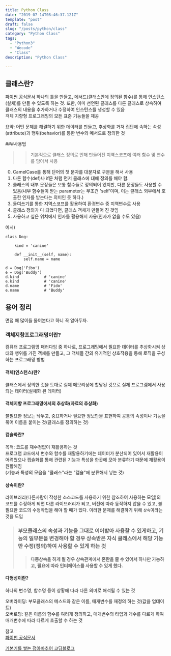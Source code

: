 ```yaml
---
title: Python Class
date: "2019-07-14T08:46:37.121Z"
template: "post"
draft: false
slug: "/posts/python/class"
category: "Python Class"
tags:
  - "Python3"
  - "Wecode"
  - "Class"
description: "Python Class"

---
```


## 클래스란?
[파이썬 공식문서](https://docs.python.org/ko/3/tutorial/classes.html)
하나의 틀을 만들고, 메서드(클래스안에 정의된 함수)를 통해 인스턴스(실체)를 만들 수 있도록 하는 것. 또한, 이미 선언된 클래스를 다른 클래스로 상속하여 클래스의 내용을 추가하거나 수정하여 인스턴스를 생성할 수 있음  
객체 지향형 프로그래밍의 모든 표준 기능들을 제공   

요약: 어떤 문제를 해결하기 위한 데이터를 만들고, 추상화를 거쳐 집단에 속하는 속성(attribute)과 행위(behavior)를 통한 변수와 메서드로 정의한 것

###사용법
>> 기본적으로 클래스 정의로 인해  만들어진 지역스코프에 여러 함수 및 변수를 담아서 사용
0. CamelCase를 통해 단어의 첫 문자를 대문자로 구분을 해서 사용
1. 다른 함수(def)나 if문 처럼 먼저 클래스에 대해 정의를 해야 함.  
2. 클래스의 내부 문장들은 보통 함수들로 정의되어 있지만, 다른 문장들도 사용할 수 있음(내부 함수들이 받는 parameter는 무조건 'self'이며, 이는 클래스 외부에서 호출한 인자를 받는다는 의미인 듯 하다.)   
3. 들여쓰기를 통한 지역스코프를 활용하여 환경변수 중 지역변수로 사용  
4. 클래스 정의가 다 되었다면, 클래스 객체가 만들어 진 것임  
5. 사용하고 싶은 위치에서 인자를 활용해서 사용(인자가 없을 수도 있음)  

예시)
```
class Dog:
    
    kind = 'canine'

    def __init__(self, name):
        self.name = name

d = Dog('Fibo')
e = Dog('Buddy')
d.kind           # 'canine'
e.kind           # 'canine'
d.name           # 'Fido'
e.name           # 'Buddy'
```

## 용어 정리  
면접 때 많이들 물어본다고 하니 꼭 알아두자.  

### 객체지향프로그래밍이란?
컴퓨터 프로그램밍 패러다임 중 하나로, 프로그래밍에서 필요한 데이터를 추상화시켜 상태와 행위를 가진 객체를 만들고, 그 객체들 간의 유기적인 상호작용을 통해 로직을 구성하는 프로그래밍 방법


#### 객체(인스턴스)란?
클래스에서 정의한 것을 토대로 실제 메모리상에 할당된 것으로 실제 프로그램에서 사용되는 데이터(실체화 된 데이터)


#### 객체지향 프로그래밍에서의 추상화(자료의 추상화)
불필요한 정보는 놔두고, 중요하거나 필요한 정보만을 표현하여 공통의 속성이나 기능을 묶어 이름을 붙이는 것(클래스를 정의하는 것)

#### 캡슐화란?
목적: 코드를 재수정없이 재활용하는 것  
프로그램 코드에서 변수와 함수를 재활용하기에는 데이터가 분산되어 있어서 재활용이 어려웠으나 캡슐화를 통해 관련된 기능과 특성을 한곳에 모아 분류하기 때문에 재활용이 원활해짐  
(기능과 특성의 모음을 "클래스"라는 "캡슐"에 분류해서 넣는 것)

#### 상속이란?
라이브러리(다른사람이 작성한 소스코드를 사용하기 위한 참조하여 사용하는 모임)의 코드를 수정하게 되면 다른 라이브러리가 되고, 버전에 따라 동작하지 않을 수 있고, 불필요한 코드의 수정작업을 해야 할 때가 있다. 이러한 문제를 해결하기 위해 `상속`이라는 것을 도입   

> ### 부모클래스의 속성과 기능을 그대로 이어받아 사용할 수 있게하고, 기능의 일부분을 변경해야 할 경우 상속받은 자식 클래스에서 해당 기능만 수정(정의)하여 사용할 수 있게 하는 것  
>
>> #### 다중상속을 하게 될 경우 상속관계에서 혼란을 줄 수 있어서 하나만 가능하고, 필요에 따라 인터페이스를 사용할 수 있게 했다.  

#### 다형성이란?
하나의 변수명, 함수명 등이 상황에 따라 다른 의미로 해석될 수 있는 것  

오버라이딩: 부모클래스의 메스드와 같은 이름, 매개변수를 재정의 하는 것(값을 업데이트)  
오버로딩: 같은 이름의 함수를 여러개 정의하고, 매개변수의 타입과 개수를 다르게 하여 매개변수에 따라 다르게 호출할 수 하는 것


참고  
[파이썬 공식문서](https://docs.python.org/ko/3/tutorial/classes.html)    

[기본기를 쌓는 정아마추어 코딩블로그](https://jeong-pro.tistory.com/95?category=793347)
